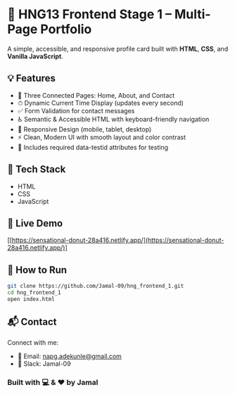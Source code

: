 # 🚀 HNG13 Frontend Stage 1 – Multi-Page Portfolio

A simple, accessible, and responsive profile card built with **HTML**, **CSS**, and **Vanilla JavaScript**.

## 💡 Features

- 🧭 Three Connected Pages: Home, About, and Contact
- ⏱ Dynamic Current Time Display (updates every second)
- ✅ Form Validation for contact messages
- ♿ Semantic & Accessible HTML with keyboard-friendly navigation
- 📱 Responsive Design (mobile, tablet, desktop)
- ⚡ Clean, Modern UI with smooth layout and color contrast
- 🧪 Includes required data-testid attributes for testing

## 🧰 Tech Stack

- HTML
- CSS
- JavaScript

## 🔗 Live Demo

[[https://sensational-donut-28a416.netlify.app/](https://sensational-donut-28a416.netlify.app/)]

## 📁 How to Run

```bash
git clone https://github.com/Jamal-09/hng_frontend_1.git
cd hng_frontend_1
open index.html
```

## 📬 Contact

Connect with me:

- 📧 Email: napg.adekunle@gmail.com
- 🌈 Slack: Jamal-09

### Built with 💻 & ❤️ by Jamal
